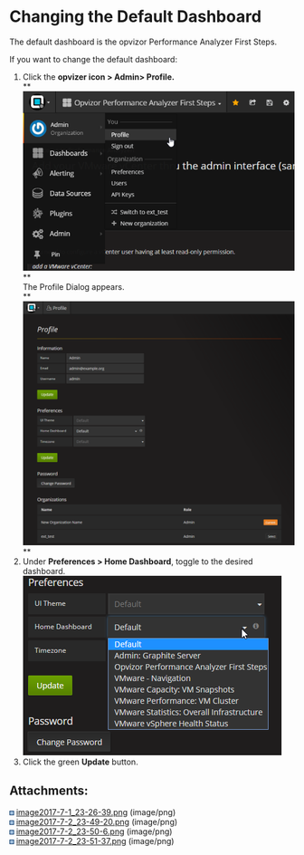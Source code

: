 # Changing the Default Dashboard

The default dashboard is the opvizor Performance Analyzer First Steps.

If you want to change the default dashboard:

1.  Click the **opvizer icon \> Admin\> Profile.**  
    **![](attachments/83855119/84046621.png?height=250)  
    **  
    The Profile Dialog appears.  
    **![](attachments/83855119/84046649.png?height=400)  
    **
2.  Under **Preferences \> Home Dashboard**, toggle to the desired
    dashboard.  
    ![](attachments/83855119/84046687.png?height=250)
3.  Click the green **Update** button.


## Attachments:


![](images/icons/bullet_blue.gif)
[image2017-7-1\_23-26-39.png](attachments/83855119/84036583.png)
(image/png)  
![](images/icons/bullet_blue.gif)
[image2017-7-2\_23-49-20.png](attachments/83855119/84046621.png)
(image/png)  
![](images/icons/bullet_blue.gif)
[image2017-7-2\_23-50-6.png](attachments/83855119/84046649.png)
(image/png)  
![](images/icons/bullet_blue.gif)
[image2017-7-2\_23-51-37.png](attachments/83855119/84046687.png)
(image/png)  

